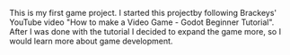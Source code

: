 This is my first game project. I started this projectby following Brackeys' YouTube video "How to make a Video Game - Godot Beginner Tutorial". After I was done with the tutorial I decided to expand the game more, so I would learn more about game development.
